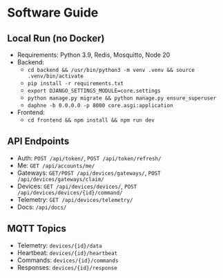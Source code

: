 # Software Guide

## Local Run (no Docker)
- Requirements: Python 3.9, Redis, Mosquitto, Node 20
- Backend:
  - `cd backend && /usr/bin/python3 -m venv .venv && source .venv/bin/activate`
  - `pip install -r requirements.txt`
  - `export DJANGO_SETTINGS_MODULE=core.settings`
  - `python manage.py migrate && python manage.py ensure_superuser`
  - `daphne -b 0.0.0.0 -p 8000 core.asgi:application`
- Frontend:
  - `cd frontend && npm install && npm run dev`

## API Endpoints
- Auth: `POST /api/token/`, `POST /api/token/refresh/`
- Me: `GET /api/accounts/me/`
- Gateways: `GET/POST /api/devices/gateways/`, `POST /api/devices/gateways/claim/`
- Devices: `GET /api/devices/devices/`, `POST /api/devices/devices/{id}/command/`
- Telemetry: `GET /api/devices/telemetry/`
- Docs: `/api/docs/`

## MQTT Topics
- Telemetry: `devices/{id}/data`
- Heartbeat: `devices/{id}/heartbeat`
- Commands: `devices/{id}/commands`
- Responses: `devices/{id}/response`
